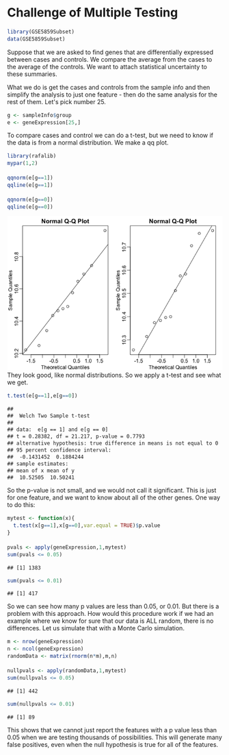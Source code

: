 Challenge of Multiple Testing
================

``` r
library(GSE5859Subset)
data(GSE5859Subset)
```

Suppose that we are asked to find genes that are differentially expressed between cases and controls. We compare the average from the cases to the average of the controls. We want to attach statistical uncertainty to these summaries.

What we do is get the cases and controls from the sample info and then simplify the analysis to just one feature - then do the same analysis for the rest of them. Let's pick number 25.

``` r
g <- sampleInfo$group
e <- geneExpression[25,]
```

To compare cases and control we can do a t-test, but we need to know if the data is from a normal distribution. We make a qq plot.

``` r
library(rafalib)
mypar(1,2)

qqnorm(e[g==1])
qqline(e[g==1])

qqnorm(e[g==0])
qqline(e[g==0])
```

![](3._Challenge_of_Multiple_Testing_files/figure-markdown_github/unnamed-chunk-3-1.png) They look good, like normal distributions. So we apply a t-test and see what we get.

``` r
t.test(e[g==1],e[g==0])
```

    ## 
    ##  Welch Two Sample t-test
    ## 
    ## data:  e[g == 1] and e[g == 0]
    ## t = 0.28382, df = 21.217, p-value = 0.7793
    ## alternative hypothesis: true difference in means is not equal to 0
    ## 95 percent confidence interval:
    ##  -0.1431452  0.1884244
    ## sample estimates:
    ## mean of x mean of y 
    ##  10.52505  10.50241

So the p-value is not small, and we would not call it significant. This is just for one feature, and we want to know about all of the other genes. One way to do this:

``` r
mytest <- function(x){
  t.test(x[g==1],x[g==0],var.equal = TRUE)$p.value
}

pvals <- apply(geneExpression,1,mytest)
sum(pvals <= 0.05)
```

    ## [1] 1383

``` r
sum(pvals <= 0.01)
```

    ## [1] 417

So we can see how many p values are less than 0.05, or 0.01. But there is a problem with this approach. How would this procedure work if we had an example where we know for sure that our data is ALL random, there is no differences. Let us simulate that with a Monte Carlo simulation.

``` r
m <- nrow(geneExpression)
n <- ncol(geneExpression)
randomData <- matrix(rnorm(n*m),m,n)

nullpvals <- apply(randomData,1,mytest)
sum(nullpvals <= 0.05)
```

    ## [1] 442

``` r
sum(nullpvals <= 0.01)
```

    ## [1] 89

This shows that we cannot just report the features with a p value less than 0.05 when we are testing thousands of possibilities. This will generate many false positives, even when the null hypothesis is true for all of the features.

